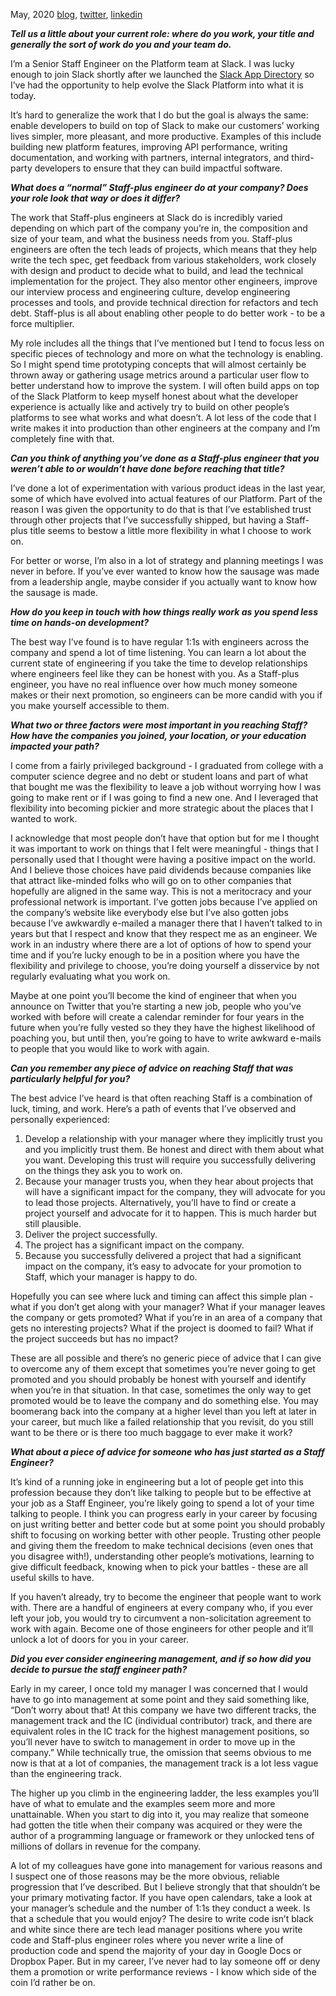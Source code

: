 <span class="date">May, 2020</span>
[blog](https://bert.org),
[twitter](https://twitter.com/bertrandom),
[linkedin](https://www.linkedin.com/in/bertrandom/)

**_Tell us a little about your current role: where do you work, your title and generally the sort of work do you and your team do._**

I’m a Senior Staff Engineer on the Platform team at Slack. I was lucky enough to join Slack shortly after we launched the [Slack App Directory](http://slack.com/apps) so I’ve had the opportunity to help evolve the Slack Platform into what it is today.

It’s hard to generalize the work that I do but the goal is always the same: enable developers to build on top of Slack to make our customers’ working lives simpler, more pleasant, and more productive. Examples of this include building new platform features, improving API performance, writing documentation, and working with partners, internal integrators, and third-party developers to ensure that they can build impactful software.

**_What does a “normal” Staff-plus engineer do at your company? Does your role look that way or does it differ?_**

The work that Staff-plus engineers at Slack do is incredibly varied depending on which part of the company you’re in, the composition and size of your team, and what the business needs from you. Staff-plus engineers are often the tech leads of projects, which means that they help write the tech spec, get feedback from various stakeholders, work closely with design and product to decide what to build, and lead the technical implementation for the project. They also mentor other engineers, improve our interview process and engineering culture, develop engineering processes and tools, and provide technical direction for refactors and tech debt. Staff-plus is all about enabling other people to do better work - to be a force multiplier.

My role includes all the things that I’ve mentioned but I tend to focus less on specific pieces of technology and more on what the technology is enabling. So I might spend time prototyping concepts that will almost certainly be thrown away or gathering usage metrics around a particular user flow to better understand how to improve the system. I will often build apps on top of the Slack Platform to keep myself honest about what the developer experience is actually like and actively try to build on other people’s platforms to see what works and what doesn’t. A lot less of the code that I write makes it into production than other engineers at the company and I’m completely fine with that.

**_Can you think of anything you’ve done as a Staff-plus engineer that you weren’t able to or wouldn’t have done before reaching that title?_**

I’ve done a lot of experimentation with various product ideas in the last year, some of which have evolved into actual features of our Platform. Part of the reason I was given the opportunity to do that is that I’ve established trust through other projects that I’ve successfully shipped, but having a Staff-plus title seems to bestow a little more flexibility in what I choose to work on.

For better or worse, I’m also in a lot of strategy and planning meetings I was never in before. If you’ve ever wanted to know how the sausage was made from a leadership angle, maybe consider if you actually want to know how the sausage is made.

**_How do you keep in touch with how things really work as you spend less time on hands-on development?_**

The best way I’ve found is to have regular 1:1s with engineers across the company and spend a lot of time listening. You can learn a lot about the current state of engineering if you take the time to develop relationships where engineers feel like they can be honest with you. As a Staff-plus engineer, you have no real influence over how much money someone makes or their next promotion, so engineers can be more candid with you if you make yourself accessible to them.

**_What two or three factors were most important in you reaching Staff? How have the companies you joined, your location, or your education impacted your path?_**

I come from a fairly privileged background - I graduated from college with a computer science degree and no debt or student loans and part of what that bought me was the flexibility to leave a job without worrying how I was going to make rent or if I was going to find a new one. And I leveraged that flexibility into becoming pickier and more strategic about the places that I wanted to work.

I acknowledge that most people don’t have that option but for me I thought it was important to work on things that I felt were meaningful - things that I personally used that I thought were having a positive impact on the world. And I believe those choices have paid dividends because companies like that attract like-minded folks who will go on to other companies that hopefully are aligned in the same way. This is not a meritocracy and your professional network is important. I’ve gotten jobs because I’ve applied on the company’s website like everybody else but I’ve also gotten jobs because I’ve awkwardly e-mailed a manager there that I haven’t talked to in years but that I respect and know that they respect me as an engineer. We work in an industry where there are a lot of options of how to spend your time and if you’re lucky enough to be in a position where you have the flexibility and privilege to choose, you’re doing yourself a disservice by not regularly evaluating what you work on.

Maybe at one point you’ll become the kind of engineer that when you announce on Twitter that you’re starting a new job, people who you’ve worked with before will create a calendar reminder for four years in the future when you’re fully vested so they they have the highest likelihood of poaching you, but until then, you’re going to have to write awkward e-mails to people that you would like to work with again.

**_Can you remember any piece of advice on reaching Staff that was particularly helpful for you?_**

The best advice I’ve heard is that often reaching Staff is a combination of luck, timing, and work. Here’s a path of events that I’ve observed and personally experienced:



1. Develop a relationship with your manager where they implicitly trust you and you implicitly trust them. Be honest and direct with them about what you want. Developing this trust will require you successfully delivering on the things they ask you to work on.
2. Because your manager trusts you, when they hear about projects that will have a significant impact for the company, they will advocate for you to lead those projects. Alternatively, you’ll have to find or create a project yourself and advocate for it to happen. This is much harder but still plausible.
3. Deliver the project successfully.
4. The project has a significant impact on the company.
5. Because you successfully delivered a project that had a significant impact on the company, it’s easy to advocate for your promotion to Staff, which your manager is happy to do.

Hopefully you can see where luck and timing can affect this simple plan - what if you don’t get along with your manager? What if your manager leaves the company or gets promoted? What if you’re in an area of a company that gets no interesting projects? What if the project is doomed to fail? What if the project succeeds but has no impact?

These are all possible and there’s no generic piece of advice that I can give to overcome any of them except that sometimes you’re never going to get promoted and you should probably be honest with yourself and identify when you’re in that situation. In that case, sometimes the only way to get promoted would be to leave the company and do something else. You may boomerang back into the company at a higher level than you left at later in your career, but much like a failed relationship that you revisit, do you still want to be there or is there too much baggage to ever make it work?

**_What about a piece of advice for someone who has just started as a Staff Engineer?_**

It’s kind of a running joke in engineering but a lot of people get into this profession because they don’t like talking to people but to be effective at your job as a Staff Engineer, you’re likely going to spend a lot of your time talking to people. I think you can progress early in your career by focusing on just writing better and better code but at some point you should probably shift to focusing on working better with other people. Trusting other people and giving them the freedom to make technical decisions (even ones that you disagree with!), understanding other people’s motivations, learning to give difficult feedback, knowing when to pick your battles - these are all useful skills to have.

If you haven’t already, try to become the engineer that people want to work with. There are a handful of engineers at every company who, if you ever left your job, you would try to circumvent a non-solicitation agreement to work with again. Become one of those engineers for other people and it’ll unlock a lot of doors for you in your career.

**_Did you ever consider engineering management, and if so how did you decide to pursue the staff engineer path?_**

Early in my career, I once told my manager I was concerned that I would have to go into management at some point and they said something like, “Don’t worry about that! At this company we have two different tracks, the management track and the IC (individual contributor) track, and there are equivalent roles in the IC track for the highest management positions, so you’ll never have to switch to management in order to move up in the company.” While technically true, the omission that seems obvious to me now is that at a lot of companies, the management track is a lot less vague than the engineering track.

The higher up you climb in the engineering ladder, the less examples you’ll have of what to emulate and the examples seem more and more unattainable. When you start to dig into it, you may realize that someone had gotten the title when their company was acquired or they were the author of a programming language or framework or they unlocked tens of millions of dollars in revenue for the company.

A lot of my colleagues have gone into management for various reasons and I suspect one of those reasons may be the more obvious, reliable progression that I’ve described. But I believe strongly that that shouldn’t be your primary motivating factor. If you have open calendars, take a look at your manager’s schedule and the number of 1:1s they conduct a week. Is that a schedule that you would enjoy? The desire to write code isn’t black and white since there are tech lead manager positions where you write code and Staff-plus engineer roles where you never write a line of production code and spend the majority of your day in Google Docs or Dropbox Paper. But in my career, I’ve never had to lay someone off or deny them a promotion or write performance reviews - I know which side of the coin I’d rather be on.
